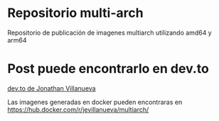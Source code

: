 # Repositorio  multi-arch
Repositorio de publicación de imagenes multiarch utilizando amd64 y arm64
# Post puede encontrarlo en dev.to
[dev.to de Jonathan Villanueva](https://dev.to/jevillanueva)

Las imagenes generadas en docker pueden encontraras en
https://hub.docker.com/r/jevillanueva/multiarch/